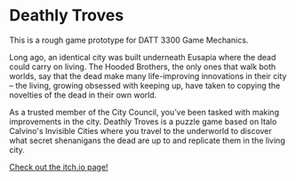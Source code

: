 # Deathly Troves
This is a rough game prototype for DATT 3300 Game Mechanics.

Long ago, an identical city was built underneath Eusapia where the dead could carry on living. The Hooded Brothers, the only ones that walk both worlds, say that the dead make many life-improving innovations in their city – the living, growing obsessed with keeping up, have taken to copying the novelties of the dead in their own world.

As a trusted member of the City Council, you’ve been tasked with making improvements in the city. Deathly Troves is a puzzle game based on Italo Calvino's Invisible Cities where you travel to the underworld to discover what secret shenanigans the dead are up to and replicate them in the living city.

[Check out the itch.io page!](https://baomilk.itch.io/deathly-troves)
